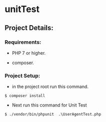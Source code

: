 # unitTest 
## Project Details:

### Requirements:

- PHP 7 or higher.

- composer.

### Project Setup:

- in the project root run this command.

```
$ composer install
```
- Next run this command for Unit Test

```
$ ./vendor/bin/phpunit  .\UserAgentTest.php
```
